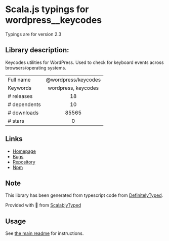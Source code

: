 
# Scala.js typings for wordpress__keycodes

Typings are for version 2.3

## Library description:
Keycodes utilities for WordPress. Used to check for keyboard events across browsers/operating systems.

|                    |                 |
| ------------------ | :-------------: |
| Full name          | @wordpress/keycodes |
| Keywords           | wordpress, keycodes |
| # releases         | 18 |
| # dependents       | 10 |
| # downloads        | 85565 |
| # stars            | 0 |

## Links
- [Homepage](https://github.com/WordPress/gutenberg/tree/master/packages/keycodes/README.md)
- [Bugs](https://github.com/WordPress/gutenberg/issues)
- [Repository](https://github.com/WordPress/gutenberg)
- [Npm](https://www.npmjs.com/package/%40wordpress%2Fkeycodes)
    


## Note
This library has been generated from typescript code from [DefinitelyTyped](https://definitelytyped.org).

Provided with :purple_heart: from [ScalablyTyped](https://github.com/oyvindberg/ScalablyTyped)

## Usage
See [the main readme](../../readme.md) for instructions.


